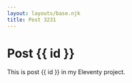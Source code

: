 ```yaml
---
layout: layouts/base.njk
title: Post 3231
---
```


# Post {{ id }}

This is post {{ id }} in my Eleventy project.
